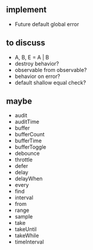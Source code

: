 ## implement
* Future default global error

## to discuss
* A, B, E = A | B
* destroy behavior?
* observable from observable?
* behavior on error?
* default shallow equal check?

## maybe
* audit
* auditTime
* buffer
* bufferCount
* bufferTime
* bufferToggle
* debounce
* throttle
* defer
* delay
* delayWhen
* every
* find
* interval
* from
* range
* sample
* take
* takeUntil
* takeWhile
* timeInterval
